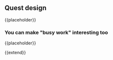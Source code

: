 Quest design
------------

{{placeholder}}
<!-- TODO: [Penaz] [2024-09-15] Write sub-intro -->

### You can make "busy work" interesting too

{{placeholder}}
<!-- TODO: [Penaz] [2024-09-15] Fetch quests are boring, but you can always put a twist on them: make the seemingly boring item extremely sought after, create a story why the item is needed, use the "busy work" as a starting point for a deeper side quest -->

{{extend}}
